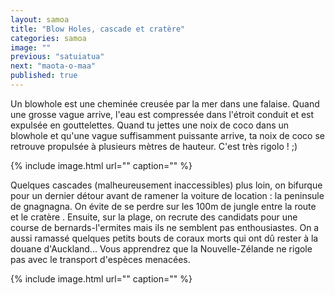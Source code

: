 ```yaml
---
layout: samoa
title: "Blow Holes, cascade et cratère"
categories: samoa
image: ""
previous: "satuiatua"
next: "maota-o-maa"
published: true
---
```


Un blowhole est une cheminée creusée par la mer dans une falaise. Quand une grosse vague arrive, l'eau est compressée dans l'étroit conduit et est expulsée en gouttelettes. Quand tu jettes une noix de coco dans un blowhole et qu'une vague suffisamment puissante arrive, ta noix de coco se retrouve propulsée à plusieurs mètres de hauteur. C'est très rigolo ! ;) 

{% include image.html url="" caption="" %}

Quelques cascades (malheureusement inaccessibles) plus loin, on bifurque pour un dernier détour avant de ramener la voiture de location : la peninsule de gnagnagna. On évite de se perdre sur les 100m de jungle entre la route et le cratère . Ensuite, sur la plage, on recrute des candidats pour une course de bernards-l'ermites mais ils ne semblent pas enthousiastes. On a aussi ramassé quelques petits bouts de coraux morts qui ont dû rester à la douane d'Auckland... Vous apprendrez que la Nouvelle-Zélande ne rigole pas avec le transport d'espèces menacées.

{% include image.html url="" caption="" %}